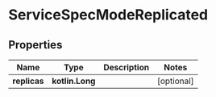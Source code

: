 # ServiceSpecModeReplicated

## Properties

| Name         | Type            | Description | Notes      |
|--------------|-----------------|-------------|------------|
| **replicas** | **kotlin.Long** |             | [optional] |




